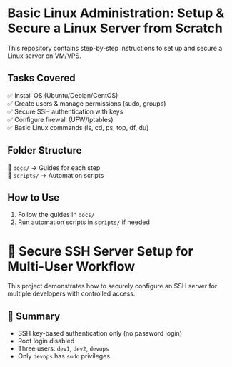# Basic Linux Administration: Setup & Secure a Linux Server from Scratch

This repository contains step-by-step instructions to set up and secure a Linux server on VM/VPS.

## Tasks Covered

✅ Install OS (Ubuntu/Debian/CentOS)  
✅ Create users & manage permissions (sudo, groups)  
✅ Secure SSH authentication with keys  
✅ Configure firewall (UFW/Iptables)  
✅ Basic Linux commands (ls, cd, ps, top, df, du)

## Folder Structure

📂 `docs/` → Guides for each step  
📂 `scripts/` → Automation scripts

## How to Use

1. Follow the guides in `docs/`
2. Run automation scripts in `scripts/` if needed

# 🔐 Secure SSH Server Setup for Multi-User Workflow

This project demonstrates how to securely configure an SSH server for multiple developers with controlled access.

## 🧾 Summary

- SSH key-based authentication only (no password login)
- Root login disabled
- Three users: `dev1`, `dev2`, `devops`
- Only `devops` has `sudo` privileges
